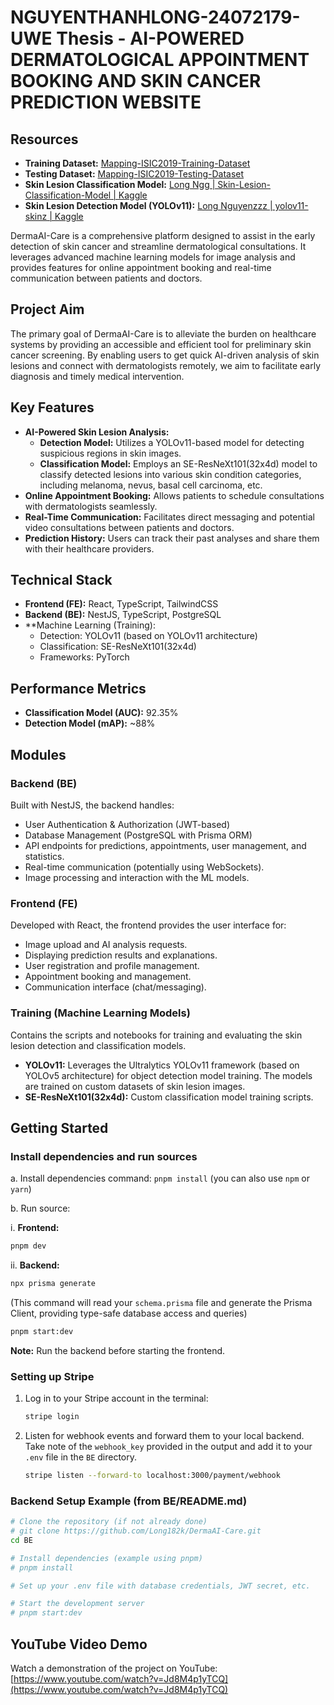 # NGUYENTHANHLONG-24072179-UWE Thesis - AI-POWERED DERMATOLOGICAL APPOINTMENT BOOKING AND SKIN CANCER PREDICTION WEBSITE

## Resources

- **Training Dataset:** [Mapping-ISIC2019-Training-Dataset](https://www.kaggle.com/datasets/longngg/mapping-isic2019-training-dataset)
- **Testing Dataset:** [Mapping-ISIC2019-Testing-Dataset](https://www.kaggle.com/datasets/longngg/mapping-isic2019-testing-dataset)
- **Skin Lesion Classification Model:** [Long Ngg | Skin-Lesion-Classification-Model | Kaggle](https://www.kaggle.com/models/longngg/skin-lesion-classification-model)
- **Skin Lesion Detection Model (YOLOv11):** [Long Nguyenzzz | yolov11-skinz | Kaggle](https://www.kaggle.com/models/longnguyenzzz/yolov11-skinz/pyTorch/default/1)

DermaAI-Care is a comprehensive platform designed to assist in the early detection of skin cancer and streamline dermatological consultations. It leverages advanced machine learning models for image analysis and provides features for online appointment booking and real-time communication between patients and doctors.

## Project Aim

The primary goal of DermaAI-Care is to alleviate the burden on healthcare systems by providing an accessible and efficient tool for preliminary skin cancer screening. By enabling users to get quick AI-driven analysis of skin lesions and connect with dermatologists remotely, we aim to facilitate early diagnosis and timely medical intervention.

## Key Features

- **AI-Powered Skin Lesion Analysis:**
  - **Detection Model:** Utilizes a YOLOv11-based model for detecting suspicious regions in skin images.
  - **Classification Model:** Employs an SE-ResNeXt101(32x4d) model to classify detected lesions into various skin condition categories, including melanoma, nevus, basal cell carcinoma, etc.
- **Online Appointment Booking:** Allows patients to schedule consultations with dermatologists seamlessly.
- **Real-Time Communication:** Facilitates direct messaging and potential video consultations between patients and doctors.
- **Prediction History:** Users can track their past analyses and share them with their healthcare providers.

## Technical Stack

- **Frontend (FE):** React, TypeScript, TailwindCSS
- **Backend (BE):** NestJS, TypeScript, PostgreSQL
- \*\*Machine Learning (Training):
  - Detection: YOLOv11 (based on YOLOv11 architecture)
  - Classification: SE-ResNeXt101(32x4d)
  - Frameworks: PyTorch

## Performance Metrics

- **Classification Model (AUC):** 92.35%
- **Detection Model (mAP):** ~88%

## Modules

### Backend (BE)

Built with NestJS, the backend handles:

- User Authentication & Authorization (JWT-based)
- Database Management (PostgreSQL with Prisma ORM)
- API endpoints for predictions, appointments, user management, and statistics.
- Real-time communication (potentially using WebSockets).
- Image processing and interaction with the ML models.

### Frontend (FE)

Developed with React, the frontend provides the user interface for:

- Image upload and AI analysis requests.
- Displaying prediction results and explanations.
- User registration and profile management.
- Appointment booking and management.
- Communication interface (chat/messaging).

### Training (Machine Learning Models)

Contains the scripts and notebooks for training and evaluating the skin lesion detection and classification models.

- **YOLOv11:** Leverages the Ultralytics YOLOv11 framework (based on YOLOv5 architecture) for object detection model training. The models are trained on custom datasets of skin lesion images.
- **SE-ResNeXt101(32x4d):** Custom classification model training scripts.

## Getting Started

### Install dependencies and run sources

a. Install dependencies command: `pnpm install` (you can also use `npm` or `yarn`)

b. Run source:

i. **Frontend:** 
```bash
pnpm dev
```
ii. **Backend:** 

```bash
npx prisma generate 
```
(This command will read your `schema.prisma` file and generate the Prisma Client, providing type-safe database access and queries) 

```bash
pnpm start:dev
```

**Note:** Run the backend before starting the frontend.

### Setting up Stripe

1.  Log in to your Stripe account in the terminal:
    ```bash
    stripe login
    ```
2.  Listen for webhook events and forward them to your local backend. Take note of the `webhook_key` provided in the output and add it to your `.env` file in the `BE` directory.
    ```bash
    stripe listen --forward-to localhost:3000/payment/webhook
    ```

### Backend Setup Example (from BE/README.md)

```bash
# Clone the repository (if not already done)
# git clone https://github.com/Long182k/DermaAI-Care.git
cd BE

# Install dependencies (example using pnpm)
# pnpm install

# Set up your .env file with database credentials, JWT secret, etc.

# Start the development server
# pnpm start:dev
```

## YouTube Video Demo

Watch a demonstration of the project on YouTube: [https://www.youtube.com/watch?v=Jd8M4p1yTCQ](https://www.youtube.com/watch?v=Jd8M4p1yTCQ)

